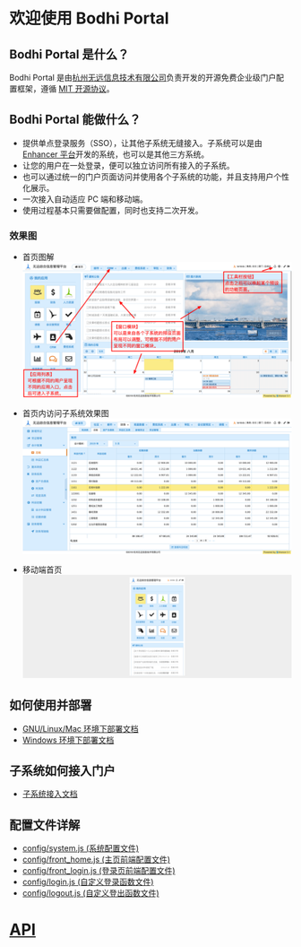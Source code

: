 # 欢迎使用 Bodhi Portal

## Bodhi Portal 是什么？
Bodhi Portal 是由[杭州无远信息技术有限公司](https://enhancer.io)负责开发的开源免费企业级门户配置框架，遵循 [MIT 开源协议](https://mit-license.org)。

## Bodhi Portal 能做什么？
- 提供单点登录服务（SSO），让其他子系统无缝接入。子系统可以是由 [Enhancer 平台](https://enhancer.io)开发的系统，也可以是其他三方系统。
- 让您的用户在一处登录，便可以独立访问所有接入的子系统。
- 也可以通过统一的门户页面访问并使用各个子系统的功能，并且支持用户个性化展示。
- 一次接入自动适应 PC 端和移动端。
- 使用过程基本只需要做配置，同时也支持二次开发。

### 效果图

- 首页图解
![首页图解](./docs/portal-4.png)

- 首页内访问子系统效果图
![首页内访问子系统效果图](./docs/portal-1.png)

- 移动端首页
![移动端首页](./docs/portal-3.png)

## 如何使用并部署
- [GNU/Linux/Mac 环境下部署文档](./docs/deploy_gnu.md)
- [Windows 环境下部署文档](./docs/deploy_win.md)

## 子系统如何接入门户
- [子系统接入文档](./docs/how_to_access_portal.md)

## 配置文件详解

- [config/system.js (系统配置文件)](./docs/config_system.md)
- [config/front_home.js (主页前端配置文件)](./docs/config_front_home.md)
- [config/front_login.js (登录页前端配置文件)](./docs/config_front_login.md)
- [config/login.js (自定义登录函数文件)](./docs/config_login.md)
- [config/logout.js (自定义登出函数文件)](./docs/config_logout.md)

# [API](./docs/api.md)



